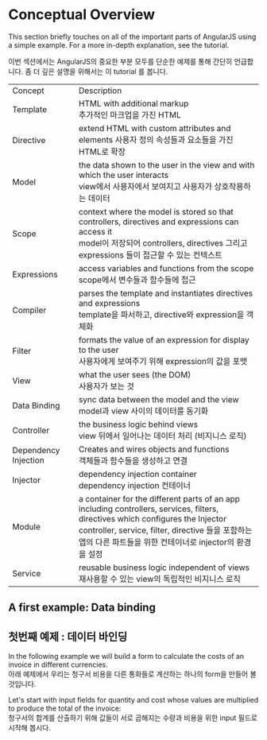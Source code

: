 # Conceptual Overview

This section briefly touches on all of the important parts of AngularJS using a simple example. For a more in-depth explanation, see the tutorial.

이번 섹션에서는 AngularJS의 중요한 부분 모두를 단순한 예제를 통해 간단히 언급합니다. 좀 더 깊은 설명을 위해서는 이 tutorial 를 봅니다.

<table>
  <tr>
    <td>Concept</td>
    <td>Description</td>
  </tr>
  <tr>
    <td>Template</td>
    <td>HTML with additional markup<br>추가적인 마크업을 가진 HTML</td>
  </tr>
  <tr>
    <td>Directive</td>
    <td>extend HTML with custom attributes and elements
    사용자 정의 속성들과 요소들을 가진 HTML로 확장</td>
  </tr>
  <tr>
    <td>Model</td>
    <td>the data shown to the user in the view and with which the user interacts<br>view에서 사용자에서 보여지고 사용자가 상호작용하는 데이터 </td>
  </tr>
  <tr>
    <td>Scope</td>
    <td>context where the model is stored so that controllers, directives and expressions can access it<br>
    model이 저장되어 controllers, directives 그리고 expressions 들이 접근할 수 있는 컨텍스트</td>
  </tr>
  <tr>
    <td>Expressions</td>
    <td>access variables and functions from the scope<br>
    scope에서 변수들과 함수들에 접근</td>
  </tr>
  <tr>
    <td>Compiler</td>
    <td>parses the template and instantiates directives and expressions<br>
    template을 파서하고, directive와 expression을 객체화</td>
  </tr>
  <tr>
    <td>Filter</td>
    <td>formats the value of an expression for display to the user<br>
    사용자에게 보여주기 위해 expression의 값을 포맷</td>
  </tr>
  <tr>
    <td>View</td>
    <td>what the user sees (the DOM)<br>사용자가 보는 것</td>
  </tr>
  <tr>
    <td>Data Binding</td>
    <td>sync data between the model and the view<br>
    model과 view 사이의 데이터를 동기화</td>
  </tr>
  <tr>
    <td>Controller</td>
    <td>the business logic behind views<br>
    view 뒤에서 일어나는 데이터 처리 (비지니스 로직)</td>
  </tr>
  <tr>
    <td>Dependency Injection</td>
    <td>Creates and wires objects and functions<br>
    객체들과 함수들을 생성하고 연결</td>
  </tr>
  <tr>
    <td>Injector</td>
    <td>dependency injection container<br>
    dependency injection 컨테이너</td>
  </tr>
  <tr>
    <td>Module</td>
    <td>a container for the different parts of an app including controllers, services, filters, directives which configures the Injector<br>
    controller, service, filter, directive 들을 포함하는 앱의 다른 파트들을 위한 컨테이너로 injector의 환경을 설정</td>
  </tr>
  <tr>
    <td>Service</td>
    <td>reusable business logic independent of views<br>
    재사용할 수 있는 view의 독립적인 비지니스 로직</td>
  </tr>
</table>
	
## A first example: Data binding
## 첫번째 예제 : 데이터 바인딩

In the following example we will build a form to calculate the costs of an invoice in different currencies.<br>
아래 예제에서 우리는 청구서 비용을 다른 통화들로 계산하는 하나의 form을 만들어 볼 것입니다.

Let's start with input fields for quantity and cost whose values are multiplied to produce the total of the invoice:<br>
청구서의 합계를 산출하기 위해 값들이 서로 곱해지는 수량과 비용을 위한 input 필드로 시작해 봅시다.
